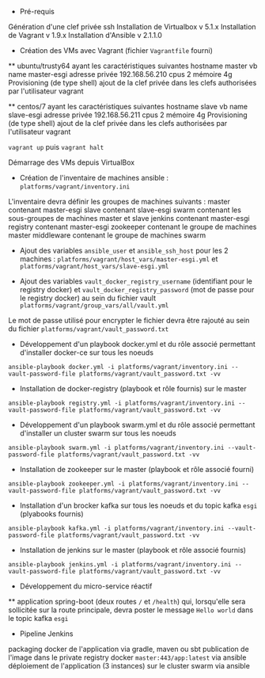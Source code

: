 * Pré-requis 

Génération d'une clef privée ssh
Installation de Virtualbox v 5.1.x
Installation de Vagrant v 1.9.x
Installation d'Ansible v 2.1.1.0

* Création des VMs avec Vagrant (fichier `Vagrantfile` fourni)

** ubuntu/trusty64 ayant les caractéristiques suivantes 
hostname master
vb name master-esgi
adresse privée 192.168.56.210
cpus 2
mémoire 4g
Provisioning (de type shell)
ajout de la clef privée dans les clefs authorisées par l'utilisateur vagrant

** centos/7 ayant les caractéristiques suivantes
hostname slave
vb name slave-esgi
adresse privée 192.168.56.211
cpus 2
mémoire 4g
Provisioning (de type shell)
ajout de la clef privée dans les clefs authorisées par l'utilisateur vagrant

`vagrant up` puis `vagrant halt`

Démarrage des VMs depuis VirtualBox

* Création de l'inventaire de machines ansible : `platforms/vagrant/inventory.ini`

L'inventaire devra définir les groupes de machines suivants :
master contenant master-esgi 
slave contenant slave-esgi 
swarm contenant les sous-groupes de machines master et slave
jenkins contenant master-esgi
registry contenant master-esgi
zookeeper contenant le groupe de machines master
middleware contenant le groupe de machines swarm

* Ajout des variables `ansible_user` et `ansible_ssh_host` pour les 2 machines : `platforms/vagrant/host_vars/master-esgi.yml` et `platforms/vagrant/host_vars/slave-esgi.yml`

* Ajout des variables `vault_docker_registry_username` (identifiant pour le registry docker) et `vault_docker_registry_password` (mot de passe pour le registry docker) au sein du fichier vault `platforms/vagrant/group_vars/all/vault.yml` 

Le mot de passe utilisé pour encrypter le fichier devra être rajouté au sein du fichier `platforms/vagrant/vault_password.txt`

* Développement d'un playbook docker.yml et du rôle associé permettant d'installer docker-ce sur tous les noeuds

`ansible-playbook docker.yml -i platforms/vagrant/inventory.ini --vault-password-file platforms/vagrant/vault_password.txt -vv`

* Installation de docker-registry (playbook et rôle fournis) sur le master

`ansible-playbook registry.yml -i platforms/vagrant/inventory.ini --vault-password-file platforms/vagrant/vault_password.txt -vv`

* Développement d'un playbook swarm.yml et du rôle associé permettant d'installer un cluster swarm sur tous les noeuds

`ansible-playbook swarm.yml -i platforms/vagrant/inventory.ini --vault-password-file platforms/vagrant/vault_password.txt -vv`

* Installation de zookeeper sur le master (playbook et rôle associé fourni)

`ansible-playbook zookeeper.yml -i platforms/vagrant/inventory.ini --vault-password-file platforms/vagrant/vault_password.txt -vv`

* Installation d'un brocker kafka sur tous les noeuds et du topic kafka `esgi` (plyabooks fournis)

`ansible-playbook kafka.yml -i platforms/vagrant/inventory.ini --vault-password-file platforms/vagrant/vault_password.txt -vv`

* Installation de jenkins sur le master (playbook et rôle associé fournis)

`ansible-playbook jenkins.yml -i platforms/vagrant/inventory.ini --vault-password-file platforms/vagrant/vault_password.txt -vv`

* Développement du micro-service réactif

** application spring-boot (deux routes `/` et `/health`) qui, lorsqu'elle sera sollicitée sur la route principale, devra poster le message `Hello world` dans le topic kafka `esgi`

* Pipeline Jenkins

packaging docker de l'application via gradle, maven ou sbt
publication de l'image dans le private registry docker `master:443/app:latest` via ansible
déploiement de l'application (3 instances) sur le cluster swarm via ansible
